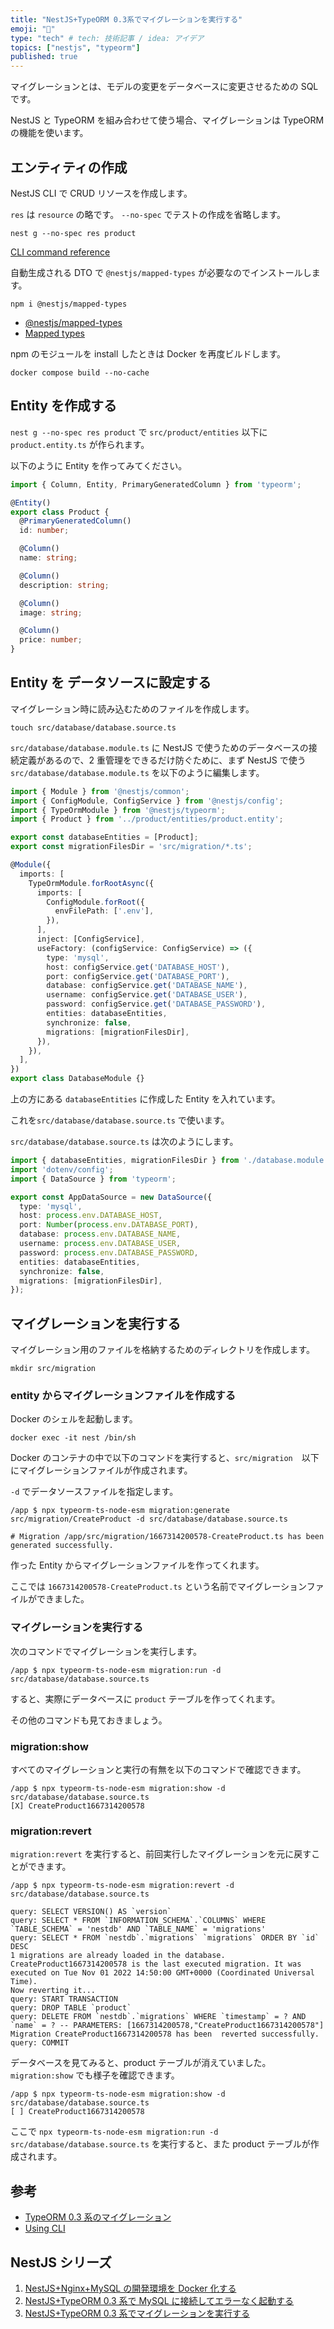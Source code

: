 ```yaml
---
title: "NestJS+TypeORM 0.3系でマイグレーションを実行する"
emoji: "🐡"
type: "tech" # tech: 技術記事 / idea: アイデア
topics: ["nestjs", "typeorm"]
published: true
---
```


マイグレーションとは、モデルの変更をデータベースに変更させるための SQL です。

NestJS と TypeORM を組み合わせて使う場合、マイグレーションは TypeORM の機能を使います。

## エンティティの作成

NestJS CLI で CRUD リソースを作成します。

`res` は `resource` の略です。
`--no-spec` でテストの作成を省略します。

```shell
nest g --no-spec res product
```

[CLI command reference](https://docs.nestjs.com/cli/usages)

自動生成される DTO で `@nestjs/mapped-types` が必要なのでインストールします。

```shell
npm i @nestjs/mapped-types
```

- [@nestjs/mapped-types](https://www.npmjs.com/package/@nestjs/mapped-types)
- [Mapped types](https://docs.nestjs.com/openapi/mapped-types)

npm のモジュールを install したときは Docker を再度ビルドします。

```shell
docker compose build --no-cache
```

## Entity を作成する

`nest g --no-spec res product` で `src/product/entities` 以下に `product.entity.ts` が作られます。

以下のように Entity を作ってみてください。

```ts:src/product/entities/product.entity.ts
import { Column, Entity, PrimaryGeneratedColumn } from 'typeorm';

@Entity()
export class Product {
  @PrimaryGeneratedColumn()
  id: number;

  @Column()
  name: string;

  @Column()
  description: string;

  @Column()
  image: string;

  @Column()
  price: number;
}
```

## Entity を データソースに設定する

マイグレーション時に読み込むためのファイルを作成します。

```shell
touch src/database/database.source.ts
```

`src/database/database.module.ts` に NestJS で使うためのデータベースの接続定義があるので、2 重管理をできるだけ防ぐために、まず NestJS で使う`src/database/database.module.ts` を以下のように編集します。

```ts:src/database/database.module.ts
import { Module } from '@nestjs/common';
import { ConfigModule, ConfigService } from '@nestjs/config';
import { TypeOrmModule } from '@nestjs/typeorm';
import { Product } from '../product/entities/product.entity';

export const databaseEntities = [Product];
export const migrationFilesDir = 'src/migration/*.ts';

@Module({
  imports: [
    TypeOrmModule.forRootAsync({
      imports: [
        ConfigModule.forRoot({
          envFilePath: ['.env'],
        }),
      ],
      inject: [ConfigService],
      useFactory: (configService: ConfigService) => ({
        type: 'mysql',
        host: configService.get('DATABASE_HOST'),
        port: configService.get('DATABASE_PORT'),
        database: configService.get('DATABASE_NAME'),
        username: configService.get('DATABASE_USER'),
        password: configService.get('DATABASE_PASSWORD'),
        entities: databaseEntities,
        synchronize: false,
        migrations: [migrationFilesDir],
      }),
    }),
  ],
})
export class DatabaseModule {}
```

上の方にある `databaseEntities` に作成した Entity を入れています。

これを`src/database/database.source.ts` で使います。

`src/database/database.source.ts` は次のようにします。

```ts:src/database/database.source.ts
import { databaseEntities, migrationFilesDir } from './database.module';
import 'dotenv/config';
import { DataSource } from 'typeorm';

export const AppDataSource = new DataSource({
  type: 'mysql',
  host: process.env.DATABASE_HOST,
  port: Number(process.env.DATABASE_PORT),
  database: process.env.DATABASE_NAME,
  username: process.env.DATABASE_USER,
  password: process.env.DATABASE_PASSWORD,
  entities: databaseEntities,
  synchronize: false,
  migrations: [migrationFilesDir],
});
```

## マイグレーションを実行する

マイグレーション用のファイルを格納するためのディレクトリを作成します。

```shell
mkdir src/migration
```

### entity からマイグレーションファイルを作成する

Docker のシェルを起動します。

```shell
docker exec -it nest /bin/sh
```

Docker のコンテナの中で以下のコマンドを実行すると、`src/migration`　以下にマイグレーションファイルが作成されます。

`-d` でデータソースファイルを指定します。

```shell
/app $ npx typeorm-ts-node-esm migration:generate src/migration/CreateProduct -d src/database/database.source.ts

# Migration /app/src/migration/1667314200578-CreateProduct.ts has been generated successfully.
```

作った Entity からマイグレーションファイルを作ってくれます。

ここでは `1667314200578-CreateProduct.ts` という名前でマイグレーションファイルができました。

### マイグレーションを実行する

次のコマンドでマイグレーションを実行します。

```shell
/app $ npx typeorm-ts-node-esm migration:run -d src/database/database.source.ts
```

すると、実際にデータベースに `product` テーブルを作ってくれます。

その他のコマンドも見ておきましょう。

### migration:show

すべてのマイグレーションと実行の有無を以下のコマンドで確認できます。

```shell
/app $ npx typeorm-ts-node-esm migration:show -d src/database/database.source.ts
[X] CreateProduct1667314200578
```

### migration:revert

`migration:revert` を実行すると、前回実行したマイグレーションを元に戻すことができます。

```shell
/app $ npx typeorm-ts-node-esm migration:revert -d src/database/database.source.ts

query: SELECT VERSION() AS `version`
query: SELECT * FROM `INFORMATION_SCHEMA`.`COLUMNS` WHERE `TABLE_SCHEMA` = 'nestdb' AND `TABLE_NAME` = 'migrations'
query: SELECT * FROM `nestdb`.`migrations` `migrations` ORDER BY `id` DESC
1 migrations are already loaded in the database.
CreateProduct1667314200578 is the last executed migration. It was executed on Tue Nov 01 2022 14:50:00 GMT+0000 (Coordinated Universal Time).
Now reverting it...
query: START TRANSACTION
query: DROP TABLE `product`
query: DELETE FROM `nestdb`.`migrations` WHERE `timestamp` = ? AND `name` = ? -- PARAMETERS: [1667314200578,"CreateProduct1667314200578"]
Migration CreateProduct1667314200578 has been  reverted successfully.
query: COMMIT
```

データベースを見てみると、product テーブルが消えていました。
`migration:show` でも様子を確認できます。

```shell
/app $ npx typeorm-ts-node-esm migration:show -d src/database/database.source.ts
[ ] CreateProduct1667314200578
```

ここで `npx typeorm-ts-node-esm migration:run -d src/database/database.source.ts` を実行すると、また product テーブルが作成されます。

## 参考

- [TypeORM 0.3 系のマイグレーション](https://qiita.com/Aurum64/items/f5962bd2a643447dbef9)
- [Using CLI](https://typeorm.io/using-cli)

## NestJS シリーズ

1. [NestJS+Nginx+MySQL の開発環境を Docker 化する](https://zenn.dev/fjsh/articles/nestjs-with-docker)
2. [NestJS+TypeORM 0.3 系で MySQL に接続してエラーなく起動する](https://zenn.dev/fjsh/articles/nestjs-typeorm-connect-mysql)
3. [NestJS+TypeORM 0.3 系でマイグレーションを実行する](https://zenn.dev/fjsh/articles/nestjs-typeorm-migration)
